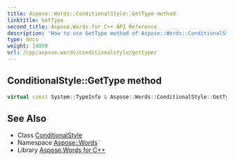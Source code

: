 ```yaml
---
title: Aspose::Words::ConditionalStyle::GetType method
linktitle: GetType
second_title: Aspose.Words for C++ API Reference
description: 'How to use GetType method of Aspose::Words::ConditionalStyle class in C++.'
type: docs
weight: 14000
url: /cpp/aspose.words/conditionalstyle/gettype/
---
```

## ConditionalStyle::GetType method




```cpp
virtual const System::TypeInfo & Aspose::Words::ConditionalStyle::GetType() const override
```

## See Also

* Class [ConditionalStyle](../)
* Namespace [Aspose::Words](../../)
* Library [Aspose.Words for C++](../../../)
